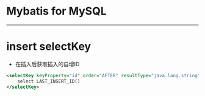 # Mybatis for MySQL
---

# insert selectKey
- 在插入后获取插入的自增ID
```xml
<selectKey keyProperty="id" order="AFTER" resultType="java.lang.string">
    select LAST_INSERT_ID()
</selectKey>
```
